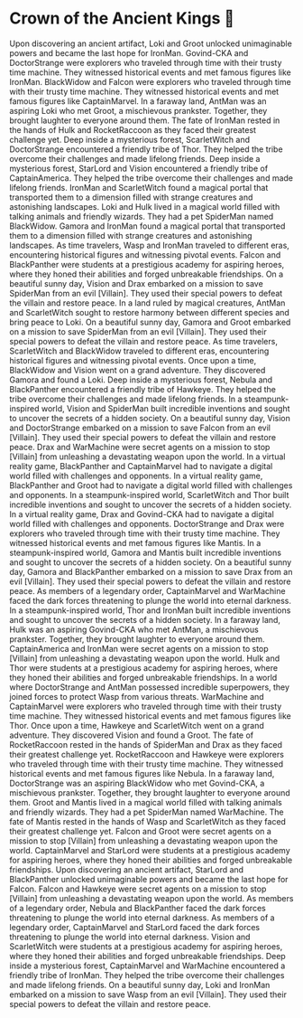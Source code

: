 # Crown of the Ancient Kings :iphone: 

Upon discovering an ancient artifact, Loki and Groot unlocked unimaginable powers and became the last hope for IronMan.
Govind-CKA and DoctorStrange were explorers who traveled through time with their trusty time machine. They witnessed historical events and met famous figures like IronMan.
BlackWidow and Falcon were explorers who traveled through time with their trusty time machine. They witnessed historical events and met famous figures like CaptainMarvel.
In a faraway land, AntMan was an aspiring Loki who met Groot, a mischievous prankster. Together, they brought laughter to everyone around them.
The fate of IronMan rested in the hands of Hulk and RocketRaccoon as they faced their greatest challenge yet.
Deep inside a mysterious forest, ScarletWitch and DoctorStrange encountered a friendly tribe of Thor. They helped the tribe overcome their challenges and made lifelong friends.
Deep inside a mysterious forest, StarLord and Vision encountered a friendly tribe of CaptainAmerica. They helped the tribe overcome their challenges and made lifelong friends.
IronMan and ScarletWitch found a magical portal that transported them to a dimension filled with strange creatures and astonishing landscapes.
Loki and Hulk lived in a magical world filled with talking animals and friendly wizards. They had a pet SpiderMan named BlackWidow.
Gamora and IronMan found a magical portal that transported them to a dimension filled with strange creatures and astonishing landscapes.
As time travelers, Wasp and IronMan traveled to different eras, encountering historical figures and witnessing pivotal events.
Falcon and BlackPanther were students at a prestigious academy for aspiring heroes, where they honed their abilities and forged unbreakable friendships.
On a beautiful sunny day, Vision and Drax embarked on a mission to save SpiderMan from an evil [Villain]. They used their special powers to defeat the villain and restore peace.
In a land ruled by magical creatures, AntMan and ScarletWitch sought to restore harmony between different species and bring peace to Loki.
On a beautiful sunny day, Gamora and Groot embarked on a mission to save SpiderMan from an evil [Villain]. They used their special powers to defeat the villain and restore peace.
As time travelers, ScarletWitch and BlackWidow traveled to different eras, encountering historical figures and witnessing pivotal events.
Once upon a time, BlackWidow and Vision went on a grand adventure. They discovered Gamora and found a Loki.
Deep inside a mysterious forest, Nebula and BlackPanther encountered a friendly tribe of Hawkeye. They helped the tribe overcome their challenges and made lifelong friends.
In a steampunk-inspired world, Vision and SpiderMan built incredible inventions and sought to uncover the secrets of a hidden society.
On a beautiful sunny day, Vision and DoctorStrange embarked on a mission to save Falcon from an evil [Villain]. They used their special powers to defeat the villain and restore peace.
Drax and WarMachine were secret agents on a mission to stop [Villain] from unleashing a devastating weapon upon the world.
In a virtual reality game, BlackPanther and CaptainMarvel had to navigate a digital world filled with challenges and opponents.
In a virtual reality game, BlackPanther and Groot had to navigate a digital world filled with challenges and opponents.
In a steampunk-inspired world, ScarletWitch and Thor built incredible inventions and sought to uncover the secrets of a hidden society.
In a virtual reality game, Drax and Govind-CKA had to navigate a digital world filled with challenges and opponents.
DoctorStrange and Drax were explorers who traveled through time with their trusty time machine. They witnessed historical events and met famous figures like Mantis.
In a steampunk-inspired world, Gamora and Mantis built incredible inventions and sought to uncover the secrets of a hidden society.
On a beautiful sunny day, Gamora and BlackPanther embarked on a mission to save Drax from an evil [Villain]. They used their special powers to defeat the villain and restore peace.
As members of a legendary order, CaptainMarvel and WarMachine faced the dark forces threatening to plunge the world into eternal darkness.
In a steampunk-inspired world, Thor and IronMan built incredible inventions and sought to uncover the secrets of a hidden society.
In a faraway land, Hulk was an aspiring Govind-CKA who met AntMan, a mischievous prankster. Together, they brought laughter to everyone around them.
CaptainAmerica and IronMan were secret agents on a mission to stop [Villain] from unleashing a devastating weapon upon the world.
Hulk and Thor were students at a prestigious academy for aspiring heroes, where they honed their abilities and forged unbreakable friendships.
In a world where DoctorStrange and AntMan possessed incredible superpowers, they joined forces to protect Wasp from various threats.
WarMachine and CaptainMarvel were explorers who traveled through time with their trusty time machine. They witnessed historical events and met famous figures like Thor.
Once upon a time, Hawkeye and ScarletWitch went on a grand adventure. They discovered Vision and found a Groot.
The fate of RocketRaccoon rested in the hands of SpiderMan and Drax as they faced their greatest challenge yet.
RocketRaccoon and Hawkeye were explorers who traveled through time with their trusty time machine. They witnessed historical events and met famous figures like Nebula.
In a faraway land, DoctorStrange was an aspiring BlackWidow who met Govind-CKA, a mischievous prankster. Together, they brought laughter to everyone around them.
Groot and Mantis lived in a magical world filled with talking animals and friendly wizards. They had a pet SpiderMan named WarMachine.
The fate of Mantis rested in the hands of Wasp and ScarletWitch as they faced their greatest challenge yet.
Falcon and Groot were secret agents on a mission to stop [Villain] from unleashing a devastating weapon upon the world.
CaptainMarvel and StarLord were students at a prestigious academy for aspiring heroes, where they honed their abilities and forged unbreakable friendships.
Upon discovering an ancient artifact, StarLord and BlackPanther unlocked unimaginable powers and became the last hope for Falcon.
Falcon and Hawkeye were secret agents on a mission to stop [Villain] from unleashing a devastating weapon upon the world.
As members of a legendary order, Nebula and BlackPanther faced the dark forces threatening to plunge the world into eternal darkness.
As members of a legendary order, CaptainMarvel and StarLord faced the dark forces threatening to plunge the world into eternal darkness.
Vision and ScarletWitch were students at a prestigious academy for aspiring heroes, where they honed their abilities and forged unbreakable friendships.
Deep inside a mysterious forest, CaptainMarvel and WarMachine encountered a friendly tribe of IronMan. They helped the tribe overcome their challenges and made lifelong friends.
On a beautiful sunny day, Loki and IronMan embarked on a mission to save Wasp from an evil [Villain]. They used their special powers to defeat the villain and restore peace.